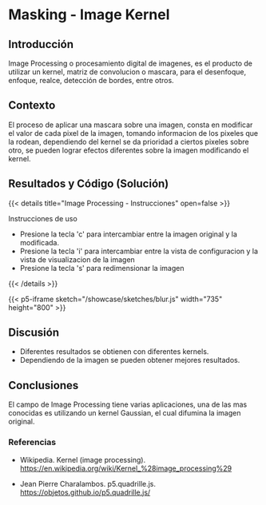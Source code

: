 # Masking - Image Kernel

## Introducción 

Image Processing o procesamiento digital de imagenes, es el producto de utilizar un kernel, matriz de convolucion o mascara, para el desenfoque, enfoque, realce, detección de bordes, entre otros.

## Contexto

El proceso de aplicar una mascara sobre una imagen, consta en modificar el valor de cada pixel de la imagen, tomando informacion de los pixeles que la rodean, dependiendo del kernel se da prioridad a ciertos pixeles sobre otro, se pueden lograr efectos diferentes sobre la imagen modificando el kernel.

## Resultados y Código (Solución)


{{< details title="Image Processing - Instrucciones" open=false >}}

Instrucciones de uso
* Presione la tecla 'c' para intercambiar entre la imagen original y la modificada.
* Presione la tecla 'i' para intercambiar entre la vista de configuracion y la vista de visualizacion de la imagen
* Presione la tecla 's' para redimensionar  la imagen

{{< /details >}}

{{< p5-iframe sketch="/showcase/sketches/blur.js" width="735" height="800" >}}


## Discusión

* Diferentes resultados se obtienen con diferentes kernels. 
* Dependiendo de la imagen se pueden obtener mejores resultados.


## Conclusiones

El campo de Image Processing tiene varias aplicaciones, una de las mas conocidas es utilizando un kernel Gaussian, el cual difumina la imagen original.

### Referencias

* Wikipedia. Kernel (image processing). https://en.wikipedia.org/wiki/Kernel_%28image_processing%29

* Jean Pierre Charalambos. p5.quadrille.js. https://objetos.github.io/p5.quadrille.js/
